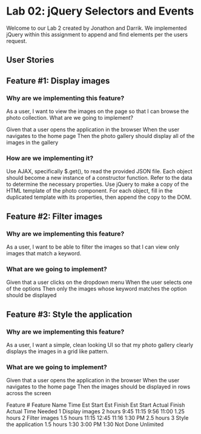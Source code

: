 # Lab 02: jQuery Selectors and Events

Welcome to our Lab 2 created by Jonathon and Darrik. We implemented jQuery within this assignment to append and find elements per the users request.

## User Stories


## Feature #1: Display images

### Why are we implementing this feature?

As a user, I want to view the images on the page so that I can browse the photo collection.
What are we going to implement?

Given that a user opens the application in the browser
When the user navigates to the home page
Then the photo gallery should display all of the images in the gallery

### How are we implementing it?

Use AJAX, specifically $.get(), to read the provided JSON file.
Each object should become a new instance of a constructor function. Refer to the data to determine the necessary properties.
Use jQuery to make a copy of the HTML template of the photo component. For each object, fill in the duplicated template with its properties, then append the copy to the DOM.

## Feature #2: Filter images

### Why are we implementing this feature?

As a user, I want to be able to filter the images so that I can view only images that match a keyword.

### What are we going to implement?
Given that a user clicks on the dropdown menu
When the user selects one of the options
Then only the images whose keyword matches the option should be displayed

## Feature #3: Style the application

### Why are we implementing this feature?

As a user, I want a simple, clean looking UI so that my photo gallery clearly displays the images in a grid like pattern.

### What are we going to implement?

Given that a user opens the application in the browser
When the user navigates to the home page
Then the images should be displayed in rows across the screen

Feature #	Feature Name	        Time Est	   Start Est	 Finish Est	   Start Actual	   Finish Actual	Time Needed
1	        Display images	    2 hours        	9:45	       11:15	      9:56	       11:00	          1.25 hours
2	        Filter images	      1.5 hours	     11:15	      12:45	       11:16	          1:30 PM	       2.5 hours
3	        Style the application	1.5 hours	    1:30	     3:00 PM	     1:30	            Not Done	     Unlimited
